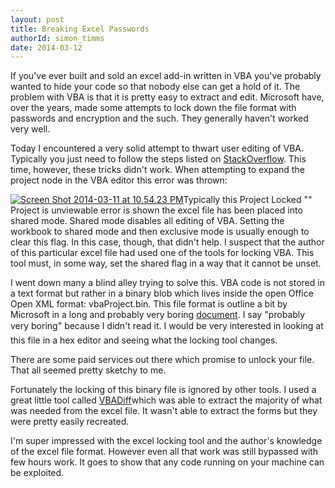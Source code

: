 ```yaml
---
layout: post
title: Breaking Excel Passwords
authorId: simon_timms
date: 2014-03-12
---
```


If you've ever built and sold an excel add-in written in VBA you've probably wanted to hide your code so that nobody else can get a hold of it. The problem with VBA is that it is pretty easy to extract and edit. Microsoft have, over the years, made some attempts to lock down the file format with passwords and encryption and the such. They generally haven't worked very well.

Today I encountered a very solid attempt to thwart user editing of VBA. Typically you just need to follow the steps listed on [StackOverflow](https://stackoverflow.com/questions/272503/how-do-i-remove-the-password-from-a-vba-project/7835861#7835861). This time, however, these tricks didn't work. When attempting to expand the project node in the VBA editor this error was thrown:

[![Screen Shot 2014-03-11 at 10.54.23 PM](http://stimms.files.wordpress.com/2014/03/screen-shot-2014-03-11-at-10-54-23-pm.jpg)](http://stimms.files.wordpress.com/2014/03/screen-shot-2014-03-11-at-10-54-23-pm.jpg)Typically this Project Locked "“ Project is unviewable error is shown the excel file has been placed into shared mode. Shared mode disables all editing of VBA. Setting the workbook to shared mode and then exclusive mode is usually enough to clear this flag. In this case, though, that didn't help. I suspect that the author of this particular excel file had used one of the tools for locking VBA. This tool must, in some way, set the shared flag in a way that it cannot be unset.

I went down many a blind alley trying to solve this. VBA code is not stored in a text format but rather in a binary blob which lives inside the open Office Open XML format: vbaProject.bin. This file format is outline a bit by Microsoft in a long and probably very boring [document](http://download.microsoft.com/download/2/4/8/24862317-78f0-4c4b-b355-c7b2c1d997db/%5BMS-OVBA%5D.pdf). I say "probably very boring" because I didn't read it. I would be very interested in looking at this file in a hex editor and seeing what the locking tool changes.

There are some paid services out there which promise to unlock your file. That all seemed pretty sketchy to me.

Fortunately the locking of this binary file is ignored by other tools. I used a great little tool called [VBADiff](http://www.vbadiff.com/)which was able to extract the majority of what was needed from the excel file. It wasn't able to extract the forms but they were pretty easily recreated.

I'm super impressed with the excel locking tool and the author's knowledge of the excel file format. However even all that work was still bypassed with few hours work. It goes to show that any code running on your machine can be exploited.



